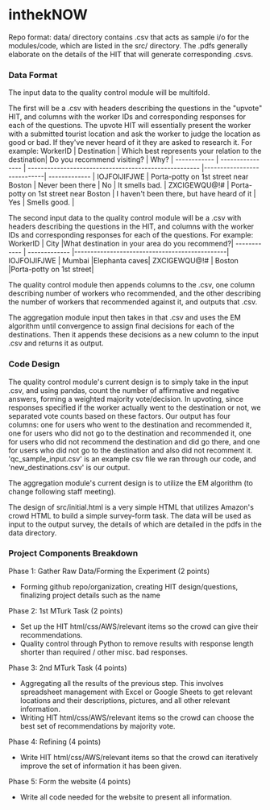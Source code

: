# inthekNOW

Repo format: data/ directory contains .csv that acts as sample i/o for the modules/code, which are listed in the src/ directory. The .pdfs generally elaborate on the details of the HIT that will generate corresponding .csvs.

### Data Format

The input data to the quality control module will be multifold.

The first will be a .csv with headers describing the questions in the "upvote" HIT, and columns with the worker IDs and corresponding responses for each of the questions. The upvote HIT will essentially present the worker with a submitted tourist location and ask the worker to judge the location as good or bad. If they've never heard of it they are asked to research it.
For example:
WorkerID     | Destination | Which best represents your relation to the destination| Do you recommend visiting? | Why?          |
------------ | ---------------- | ----------------------------------------------------- |----------------------------| ------------- |
IOJFOIJIFJWE | Porta-potty on 1st street near Boston   | Never been there                                      | No                         | It smells bad.        |
ZXCIGEWQU@!# | Porta-potty on 1st street near Boston | I haven't been there, but have heard of it            | Yes                        | Smells good.          |

The second input data to the quality control module will be a .csv with headers describing the questions in the HIT, and columns with the worker IDs and corresponding responses for each of the questions. For example:
WorkerID     | City          |What destination in your area do you recommend?|
------------ | ------------- |-----------------------------------------------|
IOJFOIJIFJWE | Mumbai        |Elephanta caves|
ZXCIGEWQU@!# | Boston        |Porta-potty on 1st street|

The quality control module then appends columns to the .csv, one column describing number of workers who recommended, and the other describing the number of workers that recommended against it, and outputs that .csv.

The aggregation module input then takes in that .csv and uses the EM algorithm until convergence to assign final decisions for each of the destinations. Then it appends these decisions as a new column to the input .csv and returns it as output.

### Code Design

The quality control module's current design is to simply take in the input .csv, and using pandas, count the number of affirmative and negative answers, forming a weighted majority vote/decision. In upvoting, since responses specified if the worker actually went to the destination or not, we separated vote counts based on these factors. Our output has four columns: one for users who went to the destination and recommended it, one for users who did not go to the destination and recommended it, one for users who did not recommend the destination and did go there, and one for users who did not go to the destination and also did not recomment it. 'qc_sample_input.csv' is an example csv file we ran through our code, and 'new_destinations.csv' is our output.

The aggregation module's current design is to utilize the EM algorithm (to change following staff meeting).

The design of src/initial.html is a very simple HTML that utilizes Amazon's crowd HTML to build a simple survey-form task. The data will be used as input to the output survey, the details of which are detailed in the pdfs in the data directory. 

### Project Components Breakdown

Phase 1: Gather Raw Data/Forming the Experiment (2 points)
- Forming github repo/organization, creating HIT design/questions, finalizing project details such as the name

Phase 2: 1st MTurk Task (2 points)
- Set up the HIT html/css/AWS/relevant items so the crowd can give their recommendations.
- Quality control through Python to remove results with response length shorter than required / other misc. bad responses.

Phase 3: 2nd MTurk Task (4 points)
- Aggregating all the results of the previous step. This involves spreadsheet management with Excel or Google Sheets to get relevant locations and their descriptions, pictures, and all other relevant information. 
- Writing HIT html/css/AWS/relevant items so the crowd can choose the best set of recommendations by majority vote.

Phase 4: Refining (4 points)
- Write HIT html/css/AWS/relevant items so that the crowd can iteratively improve the set of information it has been given.

Phase 5: Form the website (4 points)
- Write all code needed for the website to present all information. 
